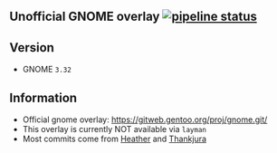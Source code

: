 Unofficial GNOME overlay [![pipeline status](https://0xacab.org/Poncho/gnome-overlay/badges/master/pipeline.svg)](https://0xacab.org/Poncho/gnome-overlay/pipelines)
------------------------

Version
--------
 - GNOME `3.32`


Information
-----------
 - Official gnome overlay: https://gitweb.gentoo.org/proj/gnome.git/
 - This overlay is currently NOT available via `layman`
 - Most commits come from [Heather](https://github.com/Heather/gentoo-gnome) and [Thankjura](https://github.com/thankjura/gentoo-gnome)
